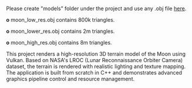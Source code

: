 Please create "models" folder under the project and use any .obj file [here](https://drive.google.com/drive/folders/1M6yg5lg8NMoBVHMoMTCNr2iAxhWPc1yZ?usp=sharing). 

**o**  moon_low_res.obj contains 800k triangles.

**o**  moon_lower_res.obj contains 2m triangles.

**o**  moon_high_res.obj contains 8m triangles.

This project renders a high-resolution 3D terrain model of the Moon using Vulkan. Based on NASA's LROC (Lunar Reconnaissance Orbiter Camera) dataset, the terrain is rendered with realistic lighting and texture mapping. The application is built from scratch in C++ and demonstrates advanced graphics pipeline control and resource management.
